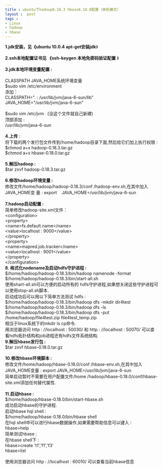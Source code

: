 ```yaml
---
title : ubuntu下hadoop0.18.3 hbase0.18.0配置（单机模式）
layout :  post
tags : 
- Linux
- hadoop
- hbase
---
```

<div> <strong>1.jdk安装，见《ubuntu 10.0.4 apt-get安装jdk</strong>》<br/><br/><strong>2.ssh本地配置证书见 《ssh-keygen 本地免密码验证配置</strong> 》<br/><br/><strong>3.jdk本地环境变量配置 : </strong> <br/><br/>CLASSPATH JAVA_HOME系统环境变量 <br/>$sudo vim /etc/environment<br/>添加：<br/>CLASSPATH=". : /usr/lib/jvm/java-6-sun/lib"<br/>JAVA_HOME="/usr/lib/jvm/java-6-sun"<br/><br/>$sudo vim /etc/jvm   (没这个文件就自己新建) <br/>顶部添加 : <br/>/usr/lib/jvm/java-6-sun<br/><br/><strong>4.上传</strong>   : <br/>将下载的两个发行包文件传到/home/hadoop目录下面,然后给它们加上执行权限 : <br/>$chmod a+x hadoop-0.18.3.tar.gz<br/>$chmod a+x hbase-0.18.0.tar.gz<br/><br/><strong>5.解压hadoop : </strong> <br/>$tar zxvf hadoop-0.18.3.tar.gz<br/><br/><strong>6.修改hadoop环境变量 : </strong> <br/>修改文件/home/hadoop/hadoop-0.18.3/conf /hadoop-env.sh,在其中加入<br/>JAVA_HOME变 量 :  export    JAVA_HOME=/usr/lib/jvm/java-6-sun<br/><br/><strong>7.hadoop启动配置 : </strong> <br/>简单修改hadoop-site.xml文件：<br/>&lt;configuration&gt; <br/>&lt;property&gt; <br/>&lt;name&gt;fs.default.name&lt;/name&gt; <br/>&lt;value&gt;localhost : 9000&lt;/value&gt; <br/>&lt;/property&gt; <br/>&lt;property&gt; <br/>&lt;name&gt;mapred.job.tracker&lt;/name&gt; <br/>&lt;value&gt;localhost : 9001&lt;/value&gt; <br/>&lt;/property&gt;<br/>&lt;/configuration&gt;<br/><strong>8. 格式化nodename及启动hdfs守护进程 : </strong> <br/>$/home/hadoop/hadoop-0.18.3/bin/hadoop namenode -format<br/>$/home/hadoop/hadoop-0.18.3/bin/start-all.sh<br/>使用shart-all.sh可以方便的启动所有的 hdfs守护进程,如果想关闭这些守护进程可以使用stop-all.sh脚本.<br/>启动成功后可以用以下简单方法测试 hdfs : <br/>$/home/hadoop/hadoop-0.18.3/bin/hadoop dfs -mkdir dir4test<br/>$/home/hadoop/hadoop-0.18.3/bin/hadoop dfs -ls<br/>$/home/hadoop/hadoop-0.18.3/bin/hadoop dfs -put /home/hadoop/file4test.zip file4test_temp.zip<br/>相当于linux系统下的mkdir ls cp命令.<br/>用浏览器访问 http : //localhost : 50030/ 和 http : //localhost : 50070/ 可以查看hdfs拓扑结构和job进程还有hdfs文件系统结构.<br/><strong>9.解压hbase发行包 : </strong> <br/>$tar zxvf hbase-0.18.0.tar.gz<br/><br/><strong>10.修改hbase环境脚本 : </strong> <br/>修改文件/home/hadoop/hbase-0.18.0/conf /hbase-env.sh,在其中加入JAVA_HOME变量 :  export JAVA_HOME=/usr/lib/jvm/java-6-sun<br/>简单启动暂时不需要在用户配置文件/home /hadoop/hbase-0.18.0/conf/hbase-site.xml添加任何替代属性.<br/><br/><strong>11.启动hbase : </strong> <br/>$/home/hadoop/hbase-0.18.0/bin/start-hbase.sh<br/>成功启动hbase的守护进程.<br/>启动hbase hql shell : <br/>$/home/hadoop/hbase-0.18.0/bin/hbase shell<br/>在hql shell中可以进行hbase数据操作,如果需要帮助信息可以键入 : <br/>hbase&gt;help<br/>简单测试hbase : <br/>在hbase shell下 : <br/>hbase&gt;create 't1','f1','f3'<br/>hbase&gt;list<br/><br/>使用浏览器访问 http : //localhost : 60010/ 可以查看当前hbase信息 <br/><br/><br/><br/><br/><br/> </div>